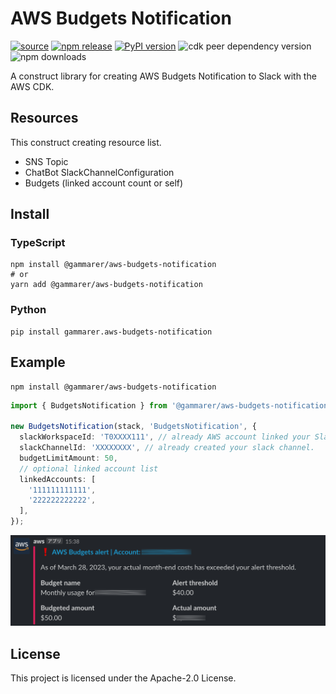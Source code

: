 # AWS Budgets Notification

[![source](https://img.shields.io/badge/source-github-blue?logo=github)](https://github.com/yicr/aws-budgets-notification)
[![npm release](https://img.shields.io/npm/v/@gammarer/aws-budgets-notification?label=npm)](https://www.npmjs.com/package/@gammarer/aws-budgets-notification)
[![PyPI version](https://img.shields.io/pypi/v/gammarer.aws-budgets-notification)](https://pypi.org/project/gammarer.aws-budgets-notification/)
![cdk peer dependency version](https://img.shields.io/npm/dependency-version/@gammarer/aws-budgets-notification/peer/aws-cdk-lib?label=cdk)
![npm downloads](https://img.shields.io/npm/dt/@gammarer/aws-budgets-notification)

A construct library for creating AWS Budgets Notification to Slack with the AWS CDK.


## Resources

This construct creating resource list.

- SNS Topic
- ChatBot SlackChannelConfiguration
- Budgets (linked account count or self)

## Install

### TypeScript

```shell
npm install @gammarer/aws-budgets-notification
# or
yarn add @gammarer/aws-budgets-notification
```

### Python

```shell
pip install gammarer.aws-budgets-notification
```

## Example

```shell
npm install @gammarer/aws-budgets-notification
```

```typescript
import { BudgetsNotification } from '@gammarer/aws-budgets-notification';

new BudgetsNotification(stack, 'BudgetsNotification', {
  slackWorkspaceId: 'T0XXXX111', // already AWS account linked your Slack.
  slackChannelId: 'XXXXXXXX', // already created your slack channel.
  budgetLimitAmount: 50,
  // optional linked account list
  linkedAccounts: [
    '111111111111',
    '222222222222',
  ],
});

```

![example notification](./docs/slack-notification-image.png)


## License

This project is licensed under the Apache-2.0 License.
